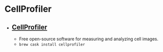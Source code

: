 # CellProfiler
- [CellProfiler](https://cellprofiler.org/)
  - 
  - Free open-source software for measuring and analyzing cell images.
  - `brew cask install cellprofiler`

